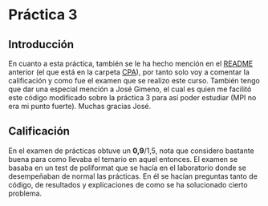 # Práctica 3
## Introducción
En cuanto a esta práctica, también se le ha hecho mención en el [README](../README.md) anterior (el que está en la carpeta [CPA](../)), por tanto solo voy a comentar la calificación y como fue el examen que se realizo este curso. También tengo que dar una especial mención a José Gimeno, el cual es quien me facilitó este código modificado sobre la práctica 3 para así poder estudiar (MPI no era mi punto fuerte). Muchas gracias José. 
## Calificación 
En el examen de prácticas obtuve un **0,9**/1,5, nota que considero bastante buena para como llevaba el temario en aquel entonces. El examen se basaba en un test de poliformat que se hacía en el laboratorio donde se desempeñaban de normal las prácticas. En él se hacían preguntas tanto de código, de resultados y explicaciones de como se ha solucionado cierto problema.
